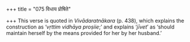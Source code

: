 +++
title = "075 विधाय प्रोषिते"

+++
This verse is quoted in *Vivādaratnākara* (p. 438), which explains the
construction as ‘*vṛttim vidhāya proṣiie*;’ and explains ‘*jīvet*’ as
‘should maintain herself by the means provided for her by her husband.’


